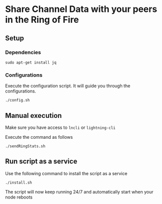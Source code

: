 # Share Channel Data with your peers in the Ring of Fire

## Setup

### Dependencies

`sudo apt-get install jq`

### Configurations 
Execute the configuration script. It will guide you through the configurations.

`./config.sh`

## Manual execution

Make sure you have access to `lncli` or `lightning-cli`

Execute the command as follows

`./sendRingStats.sh`

## Run script as a service

Use the following command to install the script as a service

`./install.sh`

The script will now keep running 24/7 and automatically start when your node reboots
